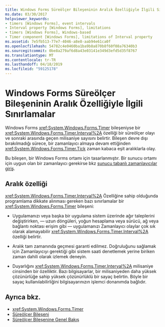 ```yaml
---
title: Windows Forms Süreölçer Bileşeninin Aralık Özelliğiyle İlgili Sınırlamalar
ms.date: 03/30/2017
helpviewer_keywords:
- timers [Windows Forms], event intervals
- Interval property [Windows Forms], limitations
- timers [Windows Forms], Windows-based
- Timer component [Windows Forms], limitations of Interval property
ms.assetid: 7e5fb513-77e7-4046-a8e8-aab94e61ca0f
ms.openlocfilehash: 54782c4e0460ba1ba9b8a870b8f60f08a76340b3
ms.sourcegitcommit: 0be8a279af6d8a43e03141e349d3efd5d35f8767
ms.translationtype: MT
ms.contentlocale: tr-TR
ms.lasthandoff: 04/18/2019
ms.locfileid: "59125178"
---
```

# <a name="limitations-of-the-windows-forms-timer-components-interval-property"></a>Windows Forms Süreölçer Bileşeninin Aralık Özelliğiyle İlgili Sınırlamalar
Windows Forms <xref:System.Windows.Forms.Timer> bileşeniyse bir <xref:System.Windows.Forms.Timer.Interval%2A> özelliği bir süreölçer olayı ve sonraki arasında geçen milisaniye sayısını belirtir. Bileşen devre dışı bırakılmadığı sürece, bir zamanlayıcı almaya devam ettiğinden <xref:System.Windows.Forms.Timer.Tick> zaman kabaca eşit aralıklarla olay.  
  
 Bu bileşen, bir Windows Forms ortamı için tasarlanmıştır. Bir sunucu ortamı için uygun olan bir zamanlayıcı gerekirse bkz [sunucu tabanlı zamanlayıcılar giriş](https://docs.microsoft.com/previous-versions/visualstudio/visual-studio-2008/tb9yt5e6(v=vs.90)).  
  
## <a name="the-interval-property"></a>Aralık özelliği  
 <xref:System.Windows.Forms.Timer.Interval%2A> Özelliğine sahip olduğunda programlama dikkate alınması gereken bazı sınırlamalar bir <xref:System.Windows.Forms.Timer> bileşeni:  
  
-   Uygulamanızı veya başka bir uygulama sistem üzerinde ağır taleplerini değiştirirken, — uzun döngüleri, yoğun hesaplama veya sürücü, ağ veya bağlantı noktası erişim gibi — uygulamanızı Zamanlayıcı olaylar çok sık olarak alamayabilir <xref:System.Windows.Forms.Timer.Interval%2A> özelliği belirtir.  
  
-   Aralık tam zamanında geçmesi garanti edilmez. Doğruluğunu sağlamak için Zamanlayıcıyı gerektiği gibi sistem saati denetlemek yerine biriken zaman dahili olarak izlemek deneyin.  
  
-   Duyarlığını <xref:System.Windows.Forms.Timer.Interval%2A> milisaniye cinsinden bir özelliktir. Bazı bilgisayarlar, bir milisaniyeden daha yüksek çözünürlüğe sahip yüksek çözünürlüklü bir sayaç belirtin. Böyle bir sayaç kullanılabilirliğini bilgisayarınızın işlemci donanımda bağlıdır.
  
## <a name="see-also"></a>Ayrıca bkz.

- <xref:System.Windows.Forms.Timer>
- [Süreölçer Bileşeni](timer-component-windows-forms.md)
- [Süreölçer Bileşenine Genel Bakış](timer-component-overview-windows-forms.md)
